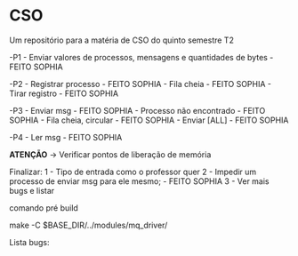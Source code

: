 # CSO
Um repositório para a matéria de CSO do quinto semestre T2

 -P1 - Enviar valores de processos, mensagens e quantidades de bytes - FEITO SOPHIA

 -P2 - Registrar processo - FEITO SOPHIA
     - Fila cheia - FEITO SOPHIA
     - Tirar registro - FEITO SOPHIA

-P3 - Enviar msg - FEITO SOPHIA 
    - Processo não encontrado - FEITO SOPHIA
    - Fila cheia, circular - FEITO SOPHIA
    - Enviar [ALL] - FEITO SOPHIA

-P4 - Ler msg - FEITO SOPHIA

**ATENÇÃO** -> Verificar pontos de liberação de memória

Finalizar:
    1 - Tipo de entrada como o professor quer
    2 - Impedir um processo de enviar msg para ele mesmo; - FEITO SOPHIA
    3 - Ver mais bugs e listar

comando pré build

make -C $BASE_DIR/../modules/mq_driver/


Lista bugs: